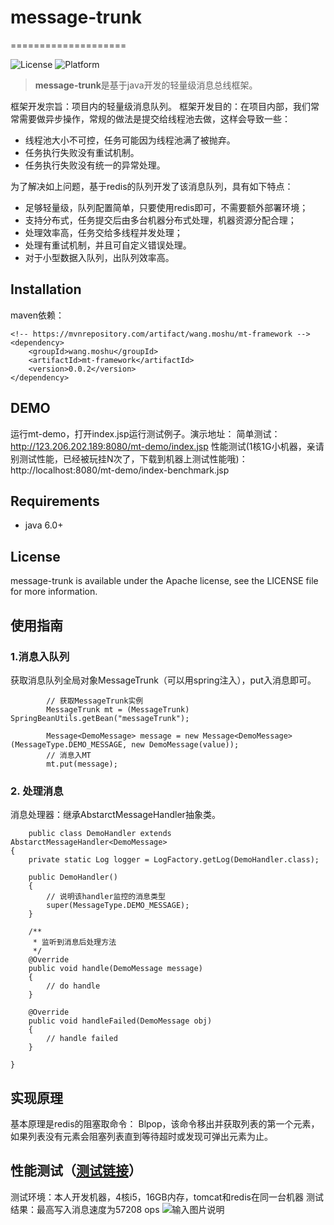 # message-trunk
====================

![License](https://img.shields.io/cocoapods/l/TWPhotoPicker.svg)
![Platform](https://img.shields.io/badge/platform-java-yellow.svg)
> **message-trunk**是基于java开发的轻量级消息总线框架。 

框架开发宗旨：项目内的轻量级消息队列。
框架开发目的：在项目内部，我们常常需要做异步操作，常规的做法是提交给线程池去做，这样会导致一些：

* 线程池大小不可控，任务可能因为线程池满了被抛弃。
* 任务执行失败没有重试机制。
* 任务执行失败没有统一的异常处理。

为了解决如上问题，基于redis的队列开发了该消息队列，具有如下特点： 

* 足够轻量级，队列配置简单，只要使用redis即可，不需要额外部署环境；
* 支持分布式，任务提交后由多台机器分布式处理，机器资源分配合理；
* 处理效率高，任务交给多线程并发处理； 
* 处理有重试机制，并且可自定义错误处理。
* 对于小型数据入队列，出队列效率高。

  
## Installation
maven依赖：
```
<!-- https://mvnrepository.com/artifact/wang.moshu/mt-framework -->
<dependency>
    <groupId>wang.moshu</groupId>
    <artifactId>mt-framework</artifactId>
    <version>0.0.2</version>
</dependency>
```


## DEMO

运行mt-demo，打开index.jsp运行测试例子。演示地址：
简单测试：http://123.206.202.189:8080/mt-demo/index.jsp
性能测试(1核1G小机器，亲请别测试性能，已经被玩挂N次了，下载到机器上测试性能哦)：http://localhost:8080/mt-demo/index-benchmark.jsp

## Requirements

* java 6.0+ 


## License

message-trunk is available under the Apache license, see the LICENSE file for more information.

## 使用指南

### 1.消息入队列
获取消息队列全局对象MessageTrunk（可以用spring注入），put入消息即可。

```
        // 获取MessageTrunk实例
        MessageTrunk mt = (MessageTrunk) SpringBeanUtils.getBean("messageTrunk");

        Message<DemoMessage> message = new Message<DemoMessage>(MessageType.DEMO_MESSAGE, new DemoMessage(value));
        // 消息入MT
        mt.put(message);
```

### 2. 处理消息
消息处理器：继承AbstarctMessageHandler抽象类。

```
	public class DemoHandler extends AbstarctMessageHandler<DemoMessage>
{
	private static Log logger = LogFactory.getLog(DemoHandler.class);

	public DemoHandler()
	{
		// 说明该handler监控的消息类型
		super(MessageType.DEMO_MESSAGE);
	}

	/**
	 * 监听到消息后处理方法
	 */
	@Override
	public void handle(DemoMessage message)
	{
        // do handle
	}

	@Override
	public void handleFailed(DemoMessage obj)
	{
		// handle failed
	}

}
```

## 实现原理
基本原理是redis的阻塞取命令： Blpop，该命令移出并获取列表的第一个元素， 如果列表没有元素会阻塞列表直到等待超时或发现可弹出元素为止。

## 性能测试（[测试链接][1]）
测试环境：本人开发机器，4核i5，16GB内存，tomcat和redis在同一台机器
测试结果：最高写入消息速度为57208 ops
![输入图片说明](http://git.oschina.net/uploads/images/2017/0328/233047_3182d86b_50648.png "在这里输入图片标题")


  [1]: http://123.206.202.189:8080/mt-demo/index-benchmark.jsp